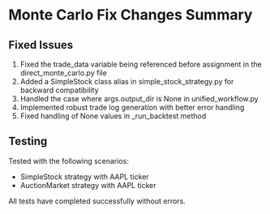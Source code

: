 # Monte Carlo Fix Changes Summary

## Fixed Issues

1. Fixed the trade_data variable being referenced before assignment in the direct_monte_carlo.py file
2. Added a SimpleStock class alias in simple_stock_strategy.py for backward compatibility
3. Handled the case where args.output_dir is None in unified_workflow.py
4. Implemented robust trade log generation with better error handling
5. Fixed handling of None values in _run_backtest method

## Testing

Tested with the following scenarios:

- SimpleStock strategy with AAPL ticker
- AuctionMarket strategy with AAPL ticker

All tests have completed successfully without errors.
